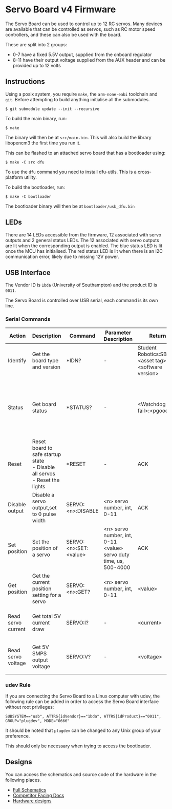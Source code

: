 # Servo Board v4 Firmware

The Servo Board can be used to control up to 12 RC servos. Many devices are available that can be controlled as servos, such as RC motor speed controllers, and these can also be used with the board.

These are split into 2 groups:
- 0-7 have a fixed 5.5V output, supplied from the onboard regulator
- 8-11 have their output voltage supplied from the AUX header and can be provided up to 12 volts

## Instructions

Using a posix system, you require `make`, the `arm-none-eabi` toolchain and `git`.
Before attempting to build anything initialise all the submodules.
```shell
$ git submodule update --init --recursive
```

To build the main binary, run:
```shell
$ make
```
The binary will then be at `src/main.bin`.
This will also build the library libopencm3 the first time you run it.

This can be flashed to an attached servo board that has a bootloader using:
```shell
$ make -C src dfu
```
To use the `dfu` command you need to install dfu-utils. This is a cross-platform utility.

To build the bootloader, run:
```shell
$ make -C bootloader
```
The bootloader binary will then be at `bootloader/usb_dfu.bin`

## LEDs

There are 14 LEDs accessible from the firmware, 12 associated with servo outputs and 2 general status LEDs.
The 12 associated with servo outputs are lit when the corresponding output is enabled.
The blue status LED is lit once the MCU has initialised.
The red status LED is lit when there is an I2C communication error, likely due to missing 12V power.

## USB Interface

The Vendor ID is `1bda` (University of Southampton) and the product ID
is `0011`.

The Servo Board is controlled over USB serial, each command is its own line.

### Serial Commands

Action | Description | Command | Parameter Description | Return | Return Parameters
--- | --- | --- | --- | --- | ---
Identify | Get the board type and version | *IDN? | - | Student Robotics:SBv4B:\<asset tag>:\<software version> | \<asset tag> <br>\<software version>
Status | Get board status | *STATUS? | - | \<Watchdog fail>:\<pgood> | \<Watchdog fail> - watchdog timeout, int, 0-1 <br>\<pgood> - power good, int, 0-1
Reset | Reset board to safe startup state<br>- Disable all servos<br>- Reset the lights | *RESET | - | ACK | -
Disable output | Disable a servo output,set to 0 pulse width | SERVO:\<n>:DISABLE | \<n> servo number, int, 0-11 | ACK | -
Set position | Set the position of a servo | SERVO:\<n>:SET:\<value> | \<n> servo number, int, 0-11 <br>\<value> servo duty time, us, 500-4000 | ACK | -
Get position | Get the current position setting for a servo | SERVO:\<n>:GET? | \<n> servo number, int, 0-11 | \<value> | \<value> servo duty time, us, 500-4000
Read servo current | Get total 5V current draw | SERVO:I? | - | \<current> | \<current> - current, int, measured in mA
Read servo voltage | Get 5V SMPS output voltage | SERVO:V? | - | \<voltage> | \<voltage> - voltage, int, measured in mV

### udev Rule

If you are connecting the Servo Board to a Linux computer with udev, the
following rule can be added in order to access the Servo Board interface
without root privileges:

`SUBSYSTEM=="usb", ATTRS{idVendor}=="1bda", ATTRS{idProduct}=="0011", GROUP="plugdev", MODE="0666"`

It should be noted that `plugdev` can be changed to any Unix group of
your preference.

This should only be necessary when trying to access the bootloader.

## Designs

You can access the schematics and source code of the hardware in the following places.
-   [Full Schematics](https://www.studentrobotics.org/resources/kit/servo-schematic.pdf)
-   [Competitor Facing Docs](https://www.studentrobotics.org/docs/kit/servo_board)
-   [Hardware designs](https://github.com/srobo/servo-v4-hw)
